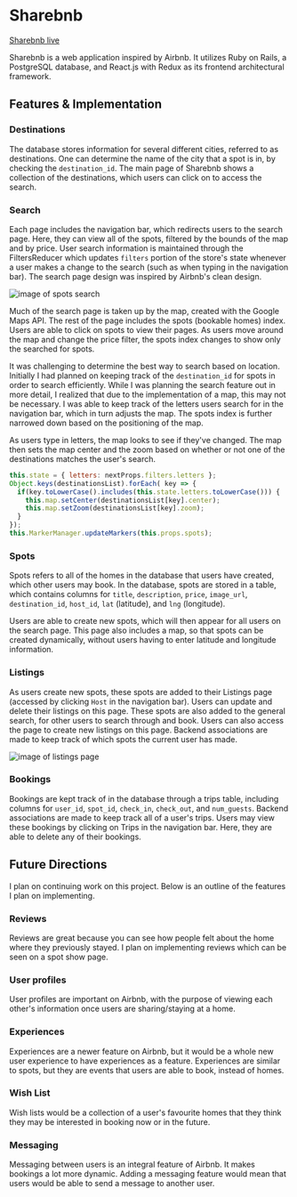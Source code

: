 # Sharebnb

[Sharebnb live](https://sharebnb-aa.herokuapp.com/)

Sharebnb is a web application inspired by Airbnb. It utilizes Ruby on Rails, a PostgreSQL database, and React.js with Redux as its frontend architectural framework.

## Features & Implementation

### Destinations

The database stores information for several different cities, referred to as destinations. One can determine the name of the city that a spot is in, by checking the ```destination_id```. The main page of Sharebnb shows a collection of the destinations, which users can click on to access the search.

### Search

Each page includes the navigation bar, which redirects users to the search page. Here, they can view all of the spots, filtered by the bounds of the map and by price. User search information is maintained through the FiltersReducer which updates ```filters``` portion of the store's state whenever a user makes a change to the search (such as when typing in the navigation bar). The search page design was inspired by Airbnb's clean design.

![image of spots search](docs/wireframes/search-page.png)

Much of the search page is taken up by the map, created with the Google Maps API. The rest of the page includes the spots (bookable homes) index. Users are able to click on spots to view their pages. As users move around the map and change the price filter, the spots index changes to show only the searched for spots.


It was challenging to determine the best way to search based on location. Initially I had planned on keeping track of the ```destination_id``` for spots in order to search efficiently. While I was planning the search feature out in more detail, I realized that due to the implementation of a map, this may not be necessary. I was able to keep track of the letters users search for in the navigation bar, which in turn adjusts the map. The spots index is further narrowed down based on the positioning of the map.

As users type in letters, the map looks to see if they've changed. The map then sets the map center and the zoom based on whether or not one of the destinations matches the user's search.

```javascript
this.state = { letters: nextProps.filters.letters };
Object.keys(destinationsList).forEach( key => {
  if(key.toLowerCase().includes(this.state.letters.toLowerCase())) {
    this.map.setCenter(destinationsList[key].center);
    this.map.setZoom(destinationsList[key].zoom);
  }
});
this.MarkerManager.updateMarkers(this.props.spots);
```

### Spots

Spots refers to all of the homes in the database that users have created, which other users may book. In the database, spots are stored in a table, which contains columns for ```title```, ```description```, ```price```, ```image_url```, ```destination_id```, ```host_id```, ```lat``` (latitude), and ```lng``` (longitude).

Users are able to create new spots, which will then appear for all users on the search page. This page also includes a map, so that spots can be created dynamically, without users having to enter latitude and longitude information.

### Listings

As users create new spots, these spots are added to their Listings page (accessed by clicking ```Host``` in the navigation bar). Users can update and delete their listings on this page. These spots are also added to the general search, for other users to search through and book. Users can also access the page to create new listings on this page. Backend associations are made to keep track of which spots the current user has made.

![image of listings page](docs/wireframes/listings.png)

### Bookings

Bookings are kept track of in the database through a trips table, including columns for ```user_id```, ```spot_id```, ```check_in```, ```check_out```, and ```num_guests```. Backend associations are made to keep track all of a user's trips. Users may view these bookings by clicking on Trips in the navigation bar. Here, they are able to delete any of their bookings.

## Future Directions

I plan on continuing work on this project. Below is an outline of the features I plan on implementing.

### Reviews

Reviews are great because you can see how people felt about the home where they previously stayed. I plan on implementing reviews which can be seen on a spot show page.

### User profiles

User profiles are important on Airbnb, with the purpose of viewing each other's information once users are sharing/staying at a home.

### Experiences

Experiences are a newer feature on Airbnb, but it would be a whole new user experience to have experiences as a feature. Experiences are similar to spots, but they are events that users are able to book, instead of homes.

### Wish List

Wish lists would be a collection of a user's favourite homes that they think they may be interested in booking now or in the future.

### Messaging

Messaging between users is an integral feature of Airbnb. It makes bookings a lot more dynamic. Adding a messaging feature would mean that users would be able to send a message to another user.
